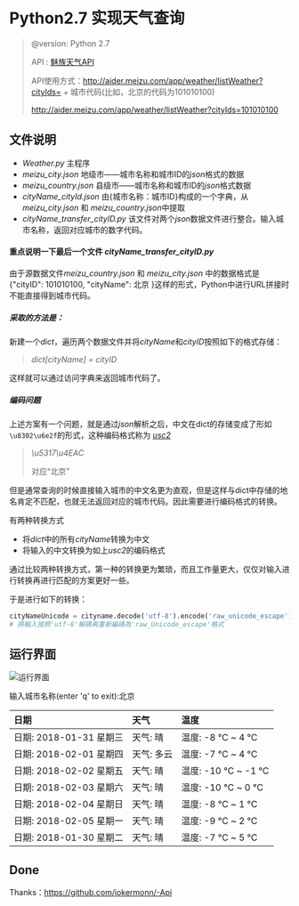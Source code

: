 # Python2.7 实现天气查询



> @version: Python 2.7
>
> API :  [魅族天气API ](http://aider.meizu.com/app/weather/listWeather?cityIds= )
>
> API使用方式：http://aider.meizu.com/app/weather/listWeather?cityIds= + 城市代码(比如，北京的代码为101010100)
>
> http://aider.meizu.com/app/weather/listWeather?cityIds=101010100 

## 文件说明



- *Weather.py*  主程序
- *meizu_city.json*  地级市——城市名称和城市ID的*json*格式的数据
- *meizu_country.json* 县级市——城市名称和城市ID的*json*格式数据
- *cityName_cityId.json*  由{城市名称：城市ID}构成的一个字典，从*meizu_city.json* 和 *meizu_country.json*中提取
- *cityName_transfer_cityID.py*  该文件对两个*json*数据文件进行整合。输入城市名称，返回对应城市的数字代码。


#### 重点说明一下最后一个文件 *cityName_transfer_cityID.py*

由于源数据文件*meizu_country.json* 和 *meizu_city.json* 中的数据格式是{"cityID": 101010100, "cityName": 北京 }这样的形式，Python中进行URL拼接时不能直接得到城市代码。

##### 采取的方法是：

新建一个*dict*，遍历两个数据文件并将*cityName*和*cityID*按照如下的格式存储：

> *dict[cityName] = cityID*

这样就可以通过访问字典来返回城市代码了。

##### 编码问题

上述方案有一个问题，就是通过*json*解析之后，中文在dict的存储变成了形如`\u8302\u6e2f`的形式，这种编码格式称为 *<u>usc2</u>*

> *\u5317\u4EAC*
>
> 对应“北京”

但是通常查询的时候直接输入城市的中文名更为直观，但是这样与dict中存储的地名肯定不匹配，也就无法返回对应的城市代码。因此需要进行编码格式的转换。

有两种转换方式

- 将*dict*中的所有*cityName*转换为中文
- 将输入的中文转换为如上*usc2*的编码格式

通过比较两种转换方式，第一种的转换更为繁琐，而且工作量更大，仅仅对输入进行转换再进行匹配的方案更好一些。

于是进行如下的转换：

```python
cityNameUnicode = cityname.decode('utf-8').encode('raw_unicode_escape')
# 將輸入按照'utf-8'解碼再重新編碼為'raw_Unicode_escape'格式
```

## 运行界面

![运行界面](https://i.loli.net/2018/01/31/5a7169c253a29.bmp)

输入城市名称(enter 'q' to exit):北京

| 日期                 | 天气     | 温度               |
| :----------------- | :----- | :--------------- |
| 日期: 2018-01-31 星期三 | 天气: 晴  | 温度: -8 ℃ ~ 4 ℃   |
| 日期: 2018-02-01 星期四 | 天气: 多云 | 温度: -7 ℃ ~ 4 ℃   |
| 日期: 2018-02-02 星期五 | 天气: 晴  | 温度: -10 ℃ ~ -1 ℃ |
| 日期: 2018-02-03 星期六 | 天气: 晴  | 温度: -10 ℃ ~ 0 ℃  |
| 日期: 2018-02-04 星期日 | 天气: 晴  | 温度: -8 ℃ ~ 1 ℃   |
| 日期: 2018-02-05 星期一 | 天气: 晴  | 温度: -9 ℃ ~ 2 ℃   |
| 日期: 2018-01-30 星期二 | 天气: 晴  | 温度: -7 ℃ ~ 5 ℃   |




## Done

Thanks：https://github.com/jokermonn/-Api